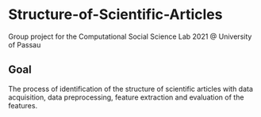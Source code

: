 # Structure-of-Scientific-Articles
Group project for the Computational Social Science Lab 2021 @ University of Passau

## Goal
The process of identification of the structure of scientific articles with data acquisition, data preprocessing, feature extraction and evaluation of the features.
